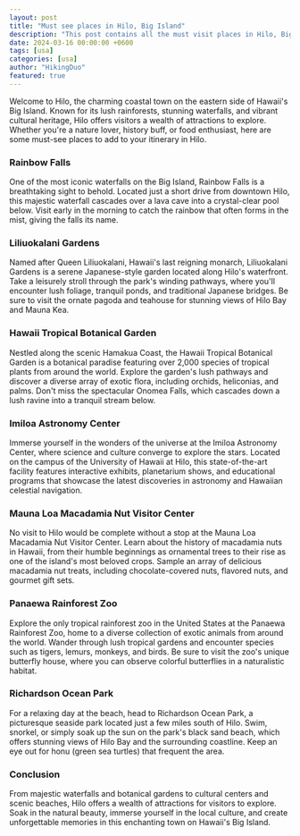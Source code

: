 ```yaml
---
layout: post
title: "Must see places in Hilo, Big Island"
description: "This post contains all the must visit places in Hilo, Big Island Hawaii." 
date: 2024-03-16 00:00:00 +0600
tags: [usa]
categories: [usa]
author: "HikingDuo"
featured: true
---
```


Welcome to Hilo, the charming coastal town on the eastern side of Hawaii's Big Island. Known for its lush rainforests, stunning waterfalls, and vibrant cultural heritage, Hilo offers visitors a wealth of attractions to explore. Whether you're a nature lover, history buff, or food enthusiast, here are some must-see places to add to your itinerary in Hilo.

### Rainbow Falls
One of the most iconic waterfalls on the Big Island, Rainbow Falls is a breathtaking sight to behold. Located just a short drive from downtown Hilo, this majestic waterfall cascades over a lava cave into a crystal-clear pool below. Visit early in the morning to catch the rainbow that often forms in the mist, giving the falls its name.

### Liliuokalani Gardens
Named after Queen Liliuokalani, Hawaii's last reigning monarch, Liliuokalani Gardens is a serene Japanese-style garden located along Hilo's waterfront. Take a leisurely stroll through the park's winding pathways, where you'll encounter lush foliage, tranquil ponds, and traditional Japanese bridges. Be sure to visit the ornate pagoda and teahouse for stunning views of Hilo Bay and Mauna Kea.

### Hawaii Tropical Botanical Garden
Nestled along the scenic Hamakua Coast, the Hawaii Tropical Botanical Garden is a botanical paradise featuring over 2,000 species of tropical plants from around the world. Explore the garden's lush pathways and discover a diverse array of exotic flora, including orchids, heliconias, and palms. Don't miss the spectacular Onomea Falls, which cascades down a lush ravine into a tranquil stream below.

### Imiloa Astronomy Center
Immerse yourself in the wonders of the universe at the Imiloa Astronomy Center, where science and culture converge to explore the stars. Located on the campus of the University of Hawaii at Hilo, this state-of-the-art facility features interactive exhibits, planetarium shows, and educational programs that showcase the latest discoveries in astronomy and Hawaiian celestial navigation.

### Mauna Loa Macadamia Nut Visitor Center
No visit to Hilo would be complete without a stop at the Mauna Loa Macadamia Nut Visitor Center. Learn about the history of macadamia nuts in Hawaii, from their humble beginnings as ornamental trees to their rise as one of the island's most beloved crops. Sample an array of delicious macadamia nut treats, including chocolate-covered nuts, flavored nuts, and gourmet gift sets.

### Panaewa Rainforest Zoo
Explore the only tropical rainforest zoo in the United States at the Panaewa Rainforest Zoo, home to a diverse collection of exotic animals from around the world. Wander through lush tropical gardens and encounter species such as tigers, lemurs, monkeys, and birds. Be sure to visit the zoo's unique butterfly house, where you can observe colorful butterflies in a naturalistic habitat.

### Richardson Ocean Park
For a relaxing day at the beach, head to Richardson Ocean Park, a picturesque seaside park located just a few miles south of Hilo. Swim, snorkel, or simply soak up the sun on the park's black sand beach, which offers stunning views of Hilo Bay and the surrounding coastline. Keep an eye out for honu (green sea turtles) that frequent the area.

### Conclusion
From majestic waterfalls and botanical gardens to cultural centers and scenic beaches, Hilo offers a wealth of attractions for visitors to explore. Soak in the natural beauty, immerse yourself in the local culture, and create unforgettable memories in this enchanting town on Hawaii's Big Island.
